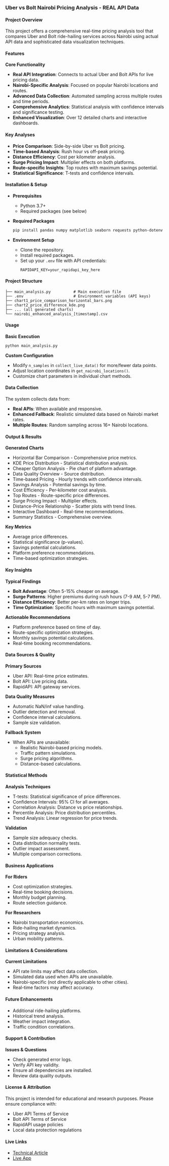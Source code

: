 ### Uber vs Bolt Nairobi Pricing Analysis - REAL API Data

#### Project Overview

This project offers a comprehensive real-time pricing analysis tool that compares Uber and Bolt ride-hailing services across Nairobi using actual API data and sophisticated data visualization techniques.

#### Features

**Core Functionality**

- **Real API Integration**: Connects to actual Uber and Bolt APIs for live pricing data.
- **Nairobi-Specific Analysis**: Focused on popular Nairobi locations and routes.
- **Advanced Data Collection**: Automated sampling across multiple routes and time periods.
- **Comprehensive Analytics**: Statistical analysis with confidence intervals and significance testing.
- **Enhanced Visualization**: Over 12 detailed charts and interactive dashboards.

#### Key Analyses

- **Price Comparison**: Side-by-side Uber vs Bolt pricing.
- **Time-based Analysis**: Rush hour vs off-peak pricing.
- **Distance Efficiency**: Cost per kilometer analysis.
- **Surge Pricing Impact**: Multiplier effects on both platforms.
- **Route-specific Insights**: Top routes with maximum savings potential.
- **Statistical Significance**: T-tests and confidence intervals.

#### Installation & Setup

- **Prerequisites**
  - Python 3.7+
  - Required packages (see below)

- **Required Packages**
  ```bash
  pip install pandas numpy matplotlib seaborn requests python-dotenv scipy
  ```

- **Environment Setup**
  - Clone the repository.
  - Install required packages.
  - Set up your `.env` file with API credentials:
    ```
    RAPIDAPI_KEY=your_rapidapi_key_here
    ```

#### Project Structure

```
├── main_analysis.py          # Main execution file
├── .env                      # Environment variables (API keys)
├── chart1_price_comparison_horizontal_bars.png
├── chart2_price_difference_kde.png
├── ... (all generated charts)
└── nairobi_enhanced_analysis_[timestamp].csv
```

#### Usage

**Basic Execution**
```python
python main_analysis.py
```

**Custom Configuration**

- Modify `n_samples` in `collect_live_data()` for more/fewer data points.
- Adjust location coordinates in `get_nairobi_locations()`.
- Customize chart parameters in individual chart methods.

#### Data Collection

The system collects data from:

- **Real APIs**: When available and responsive.
- **Enhanced Fallback**: Realistic simulated data based on Nairobi market rates.
- **Multiple Routes**: Random sampling across 16+ Nairobi locations.

#### Output & Results

**Generated Charts**

- Horizontal Bar Comparison - Comprehensive price metrics.
- KDE Price Distribution - Statistical distribution analysis.
- Cheaper Option Analysis - Pie chart of platform advantage.
- Data Quality Overview - Source distribution.
- Time-based Pricing - Hourly trends with confidence intervals.
- Savings Analysis - Potential savings by time.
- Cost Efficiency - Per-kilometer cost analysis.
- Top Routes - Route-specific price differences.
- Surge Pricing Impact - Multiplier effects.
- Distance-Price Relationship - Scatter plots with trend lines.
- Interactive Dashboard - Real-time recommendations.
- Summary Statistics - Comprehensive overview.

**Key Metrics**

- Average price differences.
- Statistical significance (p-values).
- Savings potential calculations.
- Platform preference recommendations.
- Time-based optimization strategies.

#### Key Insights

**Typical Findings**

- **Bolt Advantage**: Often 5-15% cheaper on average.
- **Surge Patterns**: Higher premiums during rush hours (7-9 AM, 5-7 PM).
- **Distance Efficiency**: Better per-km rates on longer trips.
- **Time Optimization**: Specific hours with maximum savings potential.

**Actionable Recommendations**

- Platform preference based on time of day.
- Route-specific optimization strategies.
- Monthly savings potential calculations.
- Real-time booking recommendations.

#### Data Sources & Quality

**Primary Sources**

- Uber API: Real-time price estimates.
- Bolt API: Live pricing data.
- RapidAPI: API gateway services.

**Data Quality Measures**

- Automatic NaN/inf value handling.
- Outlier detection and removal.
- Confidence interval calculations.
- Sample size validation.

**Fallback System**

- When APIs are unavailable:
  - Realistic Nairobi-based pricing models.
  - Traffic pattern simulations.
  - Surge pricing algorithms.
  - Distance-based calculations.

#### Statistical Methods

**Analysis Techniques**

- T-tests: Statistical significance of price differences.
- Confidence Intervals: 95% CI for all averages.
- Correlation Analysis: Distance vs price relationships.
- Percentile Analysis: Price distribution percentiles.
- Trend Analysis: Linear regression for price trends.

**Validation**

- Sample size adequacy checks.
- Data distribution normality tests.
- Outlier impact assessment.
- Multiple comparison corrections.

#### Business Applications

**For Riders**

- Cost optimization strategies.
- Real-time booking decisions.
- Monthly budget planning.
- Route selection guidance.

**For Researchers**

- Nairobi transportation economics.
- Ride-hailing market dynamics.
- Pricing strategy analysis.
- Urban mobility patterns.

#### Limitations & Considerations

**Current Limitations**

- API rate limits may affect data collection.
- Simulated data used when APIs are unavailable.
- Nairobi-specific (not directly applicable to other cities).
- Real-time factors may affect accuracy.

#### Future Enhancements

- Additional ride-hailing platforms.
- Historical trend analysis.
- Weather impact integration.
- Traffic condition correlations.

#### Support & Contribution

**Issues & Questions**

- Check generated error logs.
- Verify API key validity.
- Ensure all dependencies are installed.
- Review data quality outputs.

#### License & Attribution

This project is intended for educational and research purposes. Please ensure compliance with:

- Uber API Terms of Service
- Bolt API Terms of Service
- RapidAPI usage policies
- Local data protection regulations

#### Live Links

- [Technical Article](https://bolt-vs-uber-analysis.hashnode.dev)
- [Live App](https://uber-vs-bolt-analysis.lovable.app/analysis)
